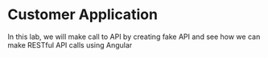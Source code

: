 # Customer Application

In this lab, we will make call to API by creating fake API and see how we can make RESTful API calls using Angular